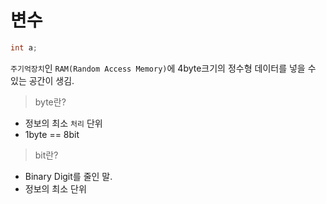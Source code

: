 # 변수

```c
int a;
```

`주기억장치`인 `RAM(Random Access Memory)`에 4byte크기의 정수형 데이터를 넣을 수 있는 공간이 생김.

> byte란?
- 정보의 최소 `처리` 단위
- 1byte == 8bit

> bit란?
- Binary Digit를 줄인 말.
- 정보의 최소 단위
